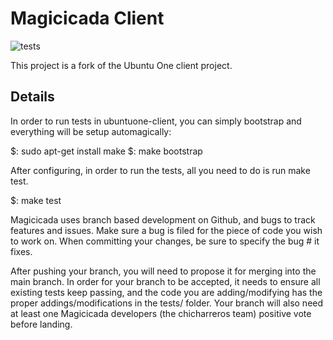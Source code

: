 Magicicada Client
=================

![tests](https://github.com/chicharreros/magicicada-client/actions/workflows/tests.yml/badge.svg)

This project is a fork of the Ubuntu One client project.


Details
-------

In order to run tests in ubuntuone-client, you can simply bootstrap and
everything will be setup automagically:

$: sudo apt-get install make
$: make bootstrap

After configuring, in order to run the tests, all you need to do is run
make test.

$: make test


Magicicada uses branch based development on Github, and bugs to track
features and issues. Make sure a bug is filed for the piece of code you wish
to work on. When committing your changes, be sure to specify the bug # it
fixes.

After pushing your branch, you will need to propose it for merging into the
main branch. In order for your branch to be accepted, it needs to ensure all
existing tests keep passing, and the code you are adding/modifying has the
proper addings/modifications in the tests/ folder. Your branch will also need
at least one Magicicada developers (the chicharreros team) positive vote before
landing.
